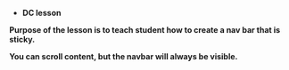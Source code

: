 * **DC lesson** 

**Purpose of the lesson is to teach student how to create a nav bar that is sticky.**

**You can scroll content, but the navbar will always be visible.**
